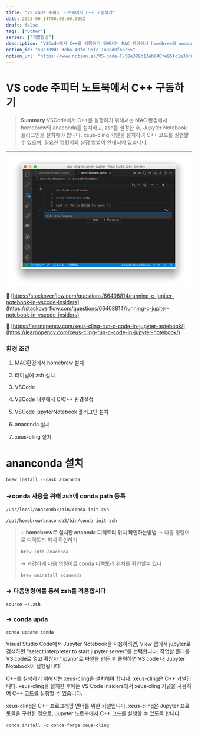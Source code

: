 ```yaml
---
title: "VS code 주피터 노트북에서 C++ 구동하기"
date: 2023-06-14T00:00:00.000Z
draft: false
tags: ["Other"]
series: ["개발환경"]
description: "VSCode에서 C++를 실행하기 위해서는 MAC 환경에서 homebrew와 anaconda를 설치하고, zsh를 설정한 후, Jupyter Notebook 플러그인을 설치해야 합니다. xeus-cling 커널을 설치하여 C++ 코드를 실행할 수 있으며, 필요한 명령어와 설정 방법이 안내되어 있습니다."
notion_id: "58e389d1-3eb6-40fe-95fc-1a38d8f66c55"
notion_url: "https://www.notion.so/VS-code-C-58e389d13eb640fe95fc1a38d8f66c55"
---
```


# VS code 주피터 노트북에서 C++ 구동하기

> **Summary**
> VSCode에서 C++를 실행하기 위해서는 MAC 환경에서 homebrew와 anaconda를 설치하고, zsh를 설정한 후, Jupyter Notebook 플러그인을 설치해야 합니다. xeus-cling 커널을 설치하여 C++ 코드를 실행할 수 있으며, 필요한 명령어와 설정 방법이 안내되어 있습니다.

---

![Image](image_4500df6d047d.png)

🔗 [https://stackoverflow.com/questions/66408814/running-c-jupiter-notebook-in-vscode-insiders](https://stackoverflow.com/questions/66408814/running-c-jupiter-notebook-in-vscode-insiders)

🔗 [https://learnopencv.com/xeus-cling-run-c-code-in-jupyter-notebook/](https://learnopencv.com/xeus-cling-run-c-code-in-jupyter-notebook/)

### 환경 조건

1. MAC환경에서 homebrew 설치
1. 터미널에 zsh 설치
1. VSCode
1. VSCode 내부에서 C/C++ 환경설정

1. VSCode jupyterNotebook 플러그인 설치
1. anaconda 설치
1. xeus-cling 설치

# ananconda 설치



```c
brew install --cask anaconda
```


### →conda 사용을 위해 zsh에 conda path 등록

```shell
/usr/local/anaconda3/bin/conda init zsh
```

```shell
/opt/homebrew/anaconda3/bin/conda init zsh
```


> 💡 **homebrew로 설치한 anconda 디렉토리 위치 확인하는방법**
> → 다음 명령어로 디렉토리 위치 확인하기
>
> ```shell
> brew info anaconda
> ```
>
> → 과감하게 다음 멍령어로 conda 디렉토리 위치를 확인할수 있다
>
> ```shell
> brew uninstall acanonda
> ```
>
>


### → 다음명령어를 통해 zsh를 적용합시다

```shell
source ~/.zsh
```


### → conda upda

```shell
conda update conda
```


Visual Studio Code에서 Jupyter Notebook을 사용하려면, View 탭에서 jupyter로 검색하면 "select interpreter to start jupyter server"를 선택합니다. 작업할 폴더를 VS code로 열고 확장자 ".ipynb"로 파일을 만든 후 클릭하면 VS code 내 Jupyter Notebook이 실행됩니다¹.

C++를 실행하기 위해서는 xeus-cling을 설치해야 합니다. xeus-cling은 C++ 커널입니다. xeus-cling을 설치한 후에는 VS Code Insiders에서 xeus-cling 커널을 사용하여 C++ 코드를 실행할 수 있습니다.


xeus-cling은 C++ 프로그래밍 언어를 위한 커널입니다. xeus-cling은 Jupyter 프로토콜을 구현한 것으로, Jupyter 노트북에서 C++ 코드를 실행할 수 있도록 합니다


```c
conda install -c conda-forge xeus-cling
```


